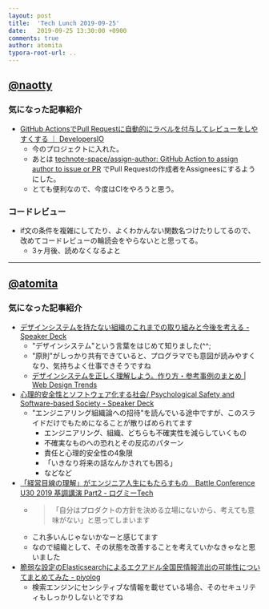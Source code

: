 ```yaml
---
layout: post
title:  'Tech Lunch 2019-09-25'
date:   2019-09-25 13:30:00 +0900
comments: true
author: atomita
typora-root-url: ..
---
```


## [@naotty](https://github.com/naotty)

### 気になった記事紹介
- [GitHub ActionsでPull Requestに自動的にラベルを付与してレビューをしやすくする ｜ DevelopersIO](https://dev.classmethod.jp/tool/github/github-actions-pull-request-labeler/)
    - 今のプロジェクトに入れた。
    - あとは [technote\-space/assign\-author: GitHub Action to assign author to issue or PR](https://github.com/technote-space/assign-author) でPull Requestの作成者をAssigneesにするようにした。
    - とても便利なので、今度はCIをやろうと思う。

### コードレビュー
- if文の条件を複雑にしてたり、よくわかんない関数名つけたりしてるので、改めてコードレビューの輪読会をやらないとと思ってる。
    - 3ヶ月後、読めなくなるよと

----

## [@atomita](https://github.com/atomita)

### 気になった記事紹介

- [デザインシステムを持たない組織のこれまでの取り組みと今後を考える - Speaker Deck](https://speakerdeck.com/featherplain/dezainsisutemuwochi-tanaizu-zhi-falsekoremadefalsequ-rizu-mitojin-hou-wokao-eru?slide=11)
    - "デザインシステム"という言葉をはじめて知りました(^^;
    - "原則"がしっかり共有できていると、プログラマでも意図が読みやすくなり、気持ちよく仕事できそうですね
    - [デザインシステムを正しく理解しよう。作り方・参考事例のまとめ | Web Design Trends](https://webdesign-trends.net/entry/9068)
- [心理的安全性とソフトウェア化する社会/ Psychological Safety and Software-based Society - Speaker Deck](https://speakerdeck.com/hirokidaichi/psychological-safety-and-software-based-society)
    - "エンジニアリング組織論への招待"を読んでいる途中ですが、このスライドだけでもためになることが散りばめられてます
        - エンジニアリング、組織、どちらも不確実性を減らしていくもの
        - 不確実なものへの恐れとその反応のパターン
        - 責任と心理的安全性の4象限
        - 「いきなり将来の話なんかされても困る」
        - などなど
- [「経営目線の理解」がエンジニア人生にもたらすもの　Battle Conference U30 2019 基調講演 Part2 - ログミーTech](https://logmi.jp/tech/articles/321900)
    - > 「自分はプロダクトの方針を決める立場にないから、考えても意味がない」と思ってしまいます
    - これ多いんじゃないかなーと感じてます
    - なので組織として、その状態を改善することを考えていかなきゃなと思いました
- [脆弱な設定のElasticsearchによるエクアドル全国民情報流出の可能性についてまとめてみた - piyolog](https://piyolog.hatenadiary.jp/entry/2019/09/21/063010)
    - 検索エンジンにセンシティブな情報を載せている場合、そのセキュリティもしっかりしないとですね

